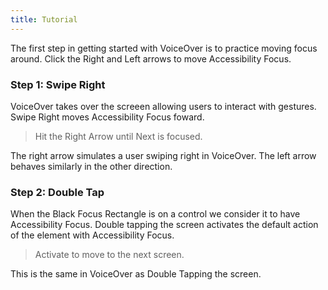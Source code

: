 ```yaml
---
title: Tutorial
---
```


The first step in getting started with VoiceOver is to practice moving focus around. Click the Right and Left arrows to move Accessibility Focus.

### Step 1: Swipe Right
VoiceOver takes over the screeen allowing users to interact with gestures. Swipe Right moves Accessibility Focus foward.

> Hit the Right Arrow until Next is focused.

The right arrow simulates a user swiping right in VoiceOver. The left arrow behaves similarly in the other direction.

### Step 2: Double Tap
When the Black Focus Rectangle is on a control we consider it to have Accessibility Focus. Double tapping the screen activates the default action of the element with Accessibility Focus.

> Activate to move to the next screen.

This is the same in VoiceOver as Double Tapping the screen.